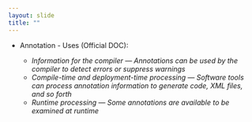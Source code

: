 ```yaml
---
layout: slide
title: "" 
---
```


- Annotation - Uses (Official DOC):

  - *Information for the compiler — Annotations can be used by the compiler to detect errors or suppress warnings*
  - *Compile-time and deployment-time processing — Software tools can process annotation information to generate code, XML files, and so forth*
  - *Runtime processing — Some annotations are available to be examined at runtime*
